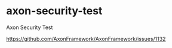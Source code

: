 # axon-security-test
Axon Security Test

https://github.com/AxonFramework/AxonFramework/issues/1132
